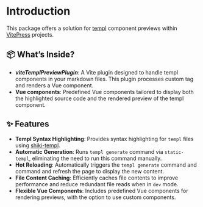 # Introduction

This package offers a solution for [templ](https://templ.guide/) component previews within [VitePress](https://vitepress.dev/) projects.

## 📦 What’s Inside?

- **_viteTemplPreviewPlugin_**: A Vite plugin designed to handle templ components in your markdown files. This plugin processes custom tag and renders a Vue component.
- **Vue components**: Predefined Vue components tailored to display both the highlighted source code and the rendered preview of the templ component.

## :sparkles: Features

- **Templ Syntax Highlighting**: Provides syntax highlighting for `templ` files using [shiki-templ](https://github.com/indaco/shiki-templ).
- **Automatic Generation**: Runs `templ generate` command via `static-templ`, eliminating the need to run this command manually.
- **Hot Reloading**: Automatically triggers the `templ generate` command and command and refresh the page to display the new content.
- **File Content Caching**: Efficiently caches file contents to improve performance and reduce redundant file reads when in `dev` mode.
- **Flexible Vue Components**: Includes predefined Vue components for rendering previews, with the option to use custom components.
